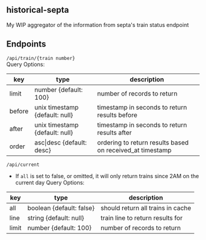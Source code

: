 ## historical-septa

My WIP aggregator of the information from septa's train status endpoint

## Endpoints

`/api/train/{train number}`  
Query Options:

|key|type|description|
|-|-|-|
| limit    | number {default: 100}            | number of records to return
| before   | unix timestamp {default: null}   | timestamp in seconds to return results before
| after    | unix timestamp {default: null}   | timestamp in seconds to return results after
| order    | asc\|desc {default: desc}         | ordering to return results based on received_at timestamp

`/api/current`  
* If `all` is set to false, or omitted, it will only return trains since 2AM on the current day
Query Options:

|key|type|description|
|-|-|-|
|all      |boolean {default: false}         | should return all trains in cache
|line     |string {default: null}           | train line to return results for  
|limit    |number {default: 100}            | number of records to return
